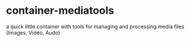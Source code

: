 # container-mediatools
a quick little container with tools for managing and processing media files (Images, Video, Audo) 
